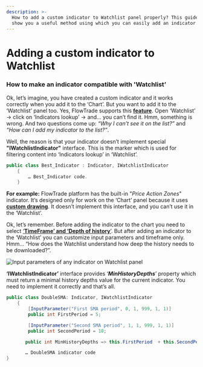 ```yaml
---
description: >-
  How to add a custom indicator to Watchlist panel properly? This guide will
  show you a useful method using which you can easily add an indicator.
---
```


# Adding a custom indicator to Watchlist

### **How to make an indicator compatible with 'Watchlist’**

Ok, let’s imagine, you have created a custom indicator and it works correctly when you add it to the ‘Chart’. But you want to add it to the ‘Watchlist’ panel too. Yes, FlowTrade supports this [**feature**](https://kb.flowtrade.com/analytics-panels/watchlist#indicators). Open ‘Watchlist’ -&gt; click on ‘Indicators lookup’ -&gt; and… you can’t find it. Hmm, something is wrong. And two questions come up: _“Why I can’t see it on the list?”_ and _“How can I add my indicator to the list?”_.

Well, the reason is that your indicator doesn’t implement special **"IWatchlistIndicator"** interface. This is the marker which is used for filtering content into ‘Indicators lookup’ in ‘Watchlist’.

```csharp
public class Best_Indicator : Indicator, IWatchlistIndicator
    {
    	… Best_Indicator code.
    }
```

**For example:** FlowTrade platform has the built-in "_Price Action Zones_" indicator. It’s designed only for work on the ‘Chart’ panel because it uses [**custom drawing**](https://kb.flowtrade.com/FlowTrade-algo/indicator-with-custom-painting-gdi). It doesn’t implement this interface, and you can’t use it in the ‘Watchlist’.

Ok, let’s remember. Before adding the indicator to the chart you need to select [‘**TimeFrame’ and ‘Depth of history**’](https://kb.flowtrade.com/analytics-panels/chart#top-toolbar). But after adding an indicator to the ‘Watchlist’ you can customize input parameters and timeframe only. Hmm… “How does the Watchlist understand how deep the history needs to be downloaded?”.

![Input parameters of any indicator on Watchlist panel](../.gitbook/assets/input-parameters-of-indicatos-on-watchlist.png)

**‘IWatchlistIndicator’** interface provides ‘_**MinHistoryDepths**_’ property which must return a minimal history depths value for the current indicator. You need to implement it correctly and that’s all.

```csharp
public class DoubleSMA: Indicator, IWatchlistIndicator
    {
        [InputParameter("First SMA period", 0, 1, 999, 1, 1)]
        public int FirstPeriod = 5;

        [InputParameter("Second SMA period", 1, 1, 999, 1, 1)]
        public int SecondPeriod = 10;

       public int MinHistoryDepths => this.FirstPeriod  + this.SecondPeriod ;

       … DoubleSMA indicator code
}
```

